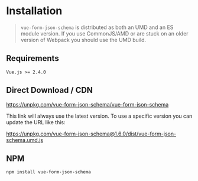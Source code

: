 # Installation

> `vue-form-json-schema` is distributed as both an UMD and an ES module version. If you use CommonJS/AMD or are stuck on an older version of Webpack you should use the UMD build.

## Requirements

`Vue.js >= 2.4.0`

## Direct Download / CDN

https://unpkg.com/vue-form-json-schema/vue-form-json-schema

This link will always use the latest version. To use a specific version you can update the URL like this:

https://unpkg.com/vue-form-json-schema@1.6.0/dist/vue-form-json-schema.umd.js

## NPM

`npm install vue-form-json-schema`
